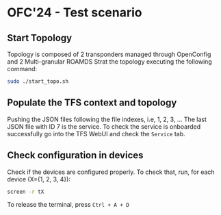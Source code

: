 # OFC'24 - Test scenario

## Start Topology
Topology is composed of 2 transponders managed through OpenConfig and 2 Multi-granular ROAMDS
Strat the topology executing the following command:
```bash
sudo ./start_topo.sh
```

## Populate the TFS context and topology
Pushing the JSON files following the file indexes, i.e, 1, 2, 3, ...
The last JSON file with ID 7 is the service.
To check the service is onboarded successfully go into the TFS WebUI and check the `Service` tab.

## Check configuration in devices
Check if the devices are configured properly.
To check that, run, for each device (X={1, 2, 3, 4}):
```bash
screen -r tX
```
To release the terminal, press `Ctrl + A + D`
